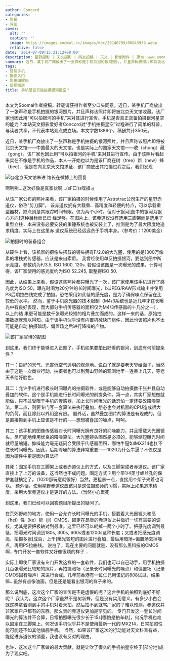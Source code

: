 ```yaml
---
author: Concord
categories:
- 影像
- 评论
cover:
  alt: ''
  caption: ''
  image: https://images.soomal.cc/images/doc/20140709/00043939.webp
  relative: false
date: '2014-07-09T15:31:12+08:00'
description: 星野摄影 | 天文摄影 | 网友投稿 | 天文 | 影像附件 | 源自：www.soomal.com | 版权：原创 |  平均/总评分：09.02/442
summary: 近日，某手机厂商放出了一张声称是手机拍摄的银河照片，并且声称该照片即将被北京天文馆收藏。该厂家也因此用“可以拍银河的手机”来对其进行宣传。手机是否真正具备拍摄银河的能力？本站《星野摄影》入门系列的作者Concord对“手机拍摄星空”过程进行了简单的科普……
tags:
- 智能手机
- 摄影入门
- 影像编解码
- 后期暗房
title: 手机是否真能拍摄银河星空？
---
```


本文为Soomal作者投稿，转载请获得作者至少口头同意。近日，某手机厂商放出了一张声称是手机拍摄的银河照片，并且声称该照片即将被北京天文馆收藏。该厂家也因此用“可以拍银河的手机”来对其进行宣传。手机是否真正具备拍摄银河星空的能力？本站天文摄影爱好者Concord对“手机拍摄星空”过程进行了简单的科普，与读者共享，不代表本站观点或立场。本文字数1886个，稿酬共计350元。



近日，某手机厂商放出了一张声称是手机拍摄的银河照片，并且声称该照片即将被北京天文馆――中国最大的天文馆，也是实际上的国家天文馆――收（chong）藏（gong）。该厂家也因此用“可以拍银河的手机”来对其进行宣传。由于该照片看起来实在不像是手机的作品，本人一开始也以为是该厂商在树（tree）新（new）蜂（bee），但是在向北京天文馆求证、该厂商放出其拍摄过程之后，我们发现



![@北京天文馆朱进 馆长在微博上的回复](https://images.soomal.cc/images/doc/20140709/00043936.webp)



啊咧咧...这次好像是真家伙啊...(sF□′)s喋擤ォ



从该厂家公布的照片来看，该厂家拍摄的时候使用了Astrotrac公司生产的星野赤道仪，俗称“剪刀脚”。  该赤道仪拥有大载重、高精度和轻便的特点，可以承载重型器材，缺点则是其跟踪时间有限，仅为两个小时，但对于银河[图中的银河为银心方向]这种目标而已已  经足够。在图片上，该赤道仪没有选用三脚架而是选用了重型立柱，本来没有必要安装的重锤系统也被安装上了，推测是为了最大限度地追求精度。实际上在这里赤  道仪系统已经远远贵于手机本身。（参考价：1200美金）



![拍摄时的装备组合](https://images.soomal.cc/images/doc/20140709/00043937.webp)



从硬件上看，该机器的摄像头搭载的镜头拥有F/2.0的大光圈，使用的是1300万像素的堆栈式传感器，应该是来自索尼。   我曾经使用单反拍摄银河，要达到图中所示亮度，参数约为F/3.5, ISO 1600, 120s.   若假设该图是一次曝光的成果，计算可得，该厂家使用的感光度约为ISO 52.245, 取整得ISO 50.



因此，从结果上来看，假设这些照片都只曝光了一次，该厂家使用该手机进行了感光度为ISO 50，曝光时间为20分钟的长时间曝光，以JPEG/RAW形式输出并使用PS后期拉曲线完成了拍摄。恐怕采用如此低的感光度，是为了确保噪点保留在比较低的水平。
然而，鉴于手机感光器的技术限制（M4/3系统也是近几年才在长曝光中有良好表现，而大部分手机传感器的面积仅为M4/3传感器的十几分之一），以上的结  果更可能是数千张曝光较短的相片叠加而成的。这样一来的话，原始拍摄数据就难以得知。由于该手机似乎没有内置机械快门组件，因此也该照片也不太可能是自动  拍摄暗场、偏置场之后进行降噪的产物。



![该厂家官博的配图](https://images.soomal.cc/images/doc/20140709/00043938.webp)





到这里，我们终于能够进入正题了。手机如果要拍出好看的银河，到底有何前提条件？



其一：良好的天气、光害低空气透明的观测地。说白了就是要老天爷给面子，当然由于这是一次商业行动，拍摄者也可以到荒山野岭的观测地里一连呆上几天，等老天爷给好脸色。



其二：允许手机进行极长时间曝光的拍摄软件，或是能够自动拍摄数千张并且自动叠加的软件。这个是手机能进行长时间曝光的前提条件。第一点，其实厂家想做就能做，只不过受限于手机的传感器，加上长时间曝光的话恐怕一定还要改降噪算法。第二点，则要专门写一套算法来执行叠加，想必也会对机器的CPU造成很大的负荷，而且除此以外用途有限。
题外话，虽然叠加图片的算法是有现成的，但是直接搬到手机上应该是不行的――想想被叠加的噪点，呵呵。



其三：该手机的图像传感器对长时间曝光拥有良好的抑噪能力，并且搭载大光圈镜头。尽可能地使用优良的降噪算法。大光圈镜头固然是必须的，能够缩短曝光时间就尽量缩短。抑噪能力毫无疑问会受限于传感器面积，哪怕牛逼如IMX214也扛不住长时间曝光。因此，后期降噪的算法非常重要――1020为什么牛逼？不仅仅是因为硬件牛更是因为算法拧



其死：固定手机在三脚架上或者赤道仪上的方式，以及三脚架或者赤道仪。该厂家直接上了上万的设备，这当然也不成问题。固定方式？用个带1/4英寸螺丝孔的保护套就搞定了。（1020那玩意就很好）当然，更粗暴一点，直接用个架子夹着也可以。
题外话，使用星野赤道仪应该只是这位摄影师的习惯，实际上如果追求精度，采用大型赤道仪才是更好的方法。（当然小心累死



到这里，我们已经可以回答题目所提出的疑问了。



在荒郊野岭的地方，使用一台允许长时间曝光的手机，搭载着大光圈镜头和高（hei）性（ke）能（ji）CMOS，固定在昂贵的赤道仪上并做好一切有需要的调校，尤其是要把极轴对到最准。这里已经可以耗掉一两个小时了。把感光度调到最低，把曝光时间调到180s, 300s, 600s或者1200s这种长度；又或者把感光度调高，拍摄多张[成百，上千]曝光较短的图片进行叠加，最后用暗场+偏置场去掉噪点，再用PS拉曲线。
说白了，现在主要的问题就是，没有那么黑科技的CMOS啊...专门开发一套软件又好像很烦的样子...



实际上即使厂家没有专门开发这样的一套软件，我们也可以自己动手，用手机拍摄几百张曝光比较短的照片，再拍摄暗场（记录长时间曝光的噪点）和偏置场（记录  CMOS固有噪声）来进行合成。几年前香港有一位仁兄用诺记的808试过，结果嘛...虽然有点像油画，但是还是能看出银河的样子来的。



那么说到底，这次这个厂家的宣传是不是虚假的呢？这台手机的拍照到底好不好呢？
  我认为，这次这个厂家虽然不是树新蜂，但是没有实用意义。有多少小白会就这样拿着刚到手的手机对着天拍，然后拍不到就骂厂家的？难以预测。赤道仪并非家家户户都有的东西，那么贵的赤道仪更加是罕见的。
  专门开发这一套长时间曝光的算法并不合算，日常拍照曝光很少长于15s[哪怕是拍车轨]，何况手机也难以固定在三脚架上。何况该手机似乎并不是使用最新一代的IMX214，日常拍照性能可能还不如其他旗舰手机。
当然，如果该厂家这次的行动能对天文科普有益，能促进赤道仪的销量，我也没有反对的理由。



也许，这次这个厂家做的最大贡献，就是让吹了很久的手机拍星空终于[部分地]成为了现实吧。